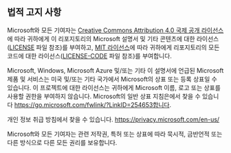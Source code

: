 ## <a name="legal-notices"></a>법적 고지 사항
Microsoft와 모든 기여자는 [Creative Commons Attribution 4.0 국제 공개 라이선스](https://creativecommons.org/licenses/by/4.0/legalcode)에 따라 귀하에게 이 리포지토리의 Microsoft 설명서 및 기타 콘텐츠에 대한 라이선스([LICENSE](LICENSE) 파일 참조)를 부여하고, [MIT 라이선스](https://opensource.org/licenses/MIT)에 따라 귀하에게 리포지토리의 모든 코드에 대한 라이선스([LICENSE-CODE](LICENSE-CODE) 파일 참조)를 부여합니다.

Microsoft, Windows, Microsoft Azure 및/또는 기타 이 설명서에 언급된 Microsoft 제품 및 서비스는 미국 및/또는 기타 국가에서 Microsoft의 상표 또는 등록 상표일 수 있습니다.
이 프로젝트에 대한 라이선스는 귀하에게 Microsoft 이름, 로고 또는 상표를 사용할 권한을 부여하지 않습니다.
Microsoft의 일반 상표 지침은에서 찾을 수 있습니다 https://go.microsoft.com/fwlink/?LinkID=254653합니다.

개인 정보 취급 방침에서 찾을 수 있습니다. https://privacy.microsoft.com/en-us/

Microsoft와 모든 기여자는 관련 저작권, 특허 또는 상표에 따라 묵시적, 금반언적 또는 다른 방식으로 다른 모든 권리를 보유합니다.
